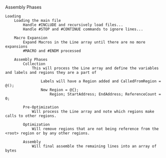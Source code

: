 
Assembly Phases

    Loading
        Loading the main file
            Handle #INCLUDE and recursively load files...
            Handle #STOP and #CONTINUE commands to ignore lines...

        Macro Expansion
            Expand Macros in the Line array until there are no more expansions
            #MACRO and #ENDM processed

        Assembly Phases
            Collection
                This will process the Line array and define the variables and labels and regions they are a part of

                    Labels will have a Region added and CalledFromRegion = @();
                    New Region = @{};
                        Region; StartAddress; EndAddress; ReferenceCount = 0;

            Pre-Optimization
                Will process the Line array and note which regions make calls to other regions.

            Optimization
                Will remove regions that are not being reference from the <root> region or by any other regions.

            Assembly
                Will final assemble the remaining lines into an array of bytes

